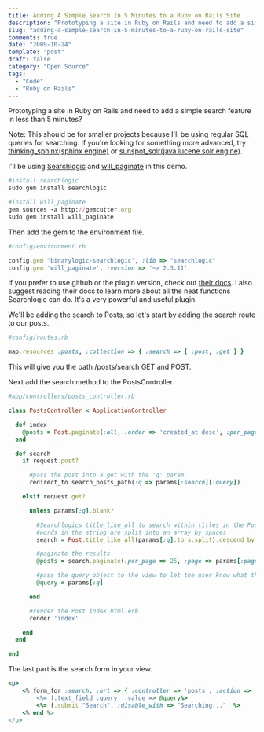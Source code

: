 ```yaml
---
title: Adding A Simple Search In 5 Minutes to a Ruby on Rails Site
description: "Prototyping a site in Ruby on Rails and need to add a simple search feature in less than 5 minutes?"
slug: "adding-a-simple-search-in-5-minutes-to-a-ruby-on-rails-site"
comments: true
date: "2009-10-24"
template: "post"
draft: false
category: "Open Source"
tags:
  - "Code"
  - "Ruby on Rails"
---
```


Prototyping a site in Ruby on Rails and need to add a simple search feature in less than 5 minutes?

Note: This should be for smaller projects because I'll be using regular SQL queries for searching. If you're looking for something more advanced, try [thinking\_sphinx(sphinx engine)](https://freelancing-gods.com/thinking-sphinx/v4/) or [sunspot\_solr(java lucene solr engine)](https://sunspot.github.io/).

I'll be using [Searchlogic](https://github.com/binarylogic/searchlogic) and [will\_paginate](https://github.com/mislav/will_paginate) in this demo.

```ruby
#install searchlogic
sudo gem install searchlogic

#install will_paginate
gem sources -a http://gemcutter.org
sudo gem install will_paginate
```

Then add the gem to the environment file.

```ruby
#config/environment.rb

config.gem "binarylogic-searchlogic", :lib => "searchlogic"
config.gem 'will_paginate', :version => '~> 2.3.11'
```

If you prefer to use github or the plugin version, check out [their docs](https://rdoc.info/projects/binarylogic/searchlogic). I also suggest reading their docs to learn more about all the neat functions Searchlogic can do. It's a very powerful and useful plugin.

We'll be adding the search to Posts, so let's start by adding the search route to our posts.

```ruby
#config/routes.rb

map.resources :posts, :collection => { :search => [ :post, :get ] }
```

This will give you the path /posts/search GET and POST.

Next add the search method to the PostsController.

```ruby
#app/controllers/posts_controller.rb

class PostsController < ApplicationController

  def index
    @posts = Post.paginate(:all, :order => 'created_at desc', :per_page => 25, :page => params[:page])
  end

  def search
    if request.post?

      #pass the post into a get with the 'q' param
      redirect_to search_posts_path(:q => params[:search][:query])

    elsif request.get?

      unless params[:q].blank?

        #Searchlogics title_like_all to search within titles in the Post model for any of the words in the query.
        #words in the string are split into an array by spaces
        search = Post.title_like_all(params[:q].to_s.split).descend_by_created_at

        #paginate the results
        @posts = search.paginate(:per_page => 25, :page => params[:page])

        #pass the query object to the view to let the user know what they searched for
        @query = params[:q]

      end

      #render the Post index.html.erb
      render 'index'

    end
  end

end
```

The last part is the search form in your view.

```ruby
<p>
	<% form_for :search, :url => { :controller => 'posts', :action => 'search' } do |f| %>
		<%= f.text_field :query, :value => @query%>
		<%= f.submit "Search", :disable_with => "Searching..."  %>
	<% end %>
</p>
```
